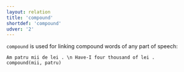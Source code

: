 ```yaml
---
layout: relation
title: 'compound'
shortdef: 'compound'
udver: '2'
---
```


`compound` is used for linking compound words of any part of speech:

~~~ sdparse
Am patru mii de lei . \n Have-I four thousand of lei .
compound(mii, patru)
~~~
<!-- Interlanguage links updated Pá kvě 14 11:08:56 CEST 2021 -->
